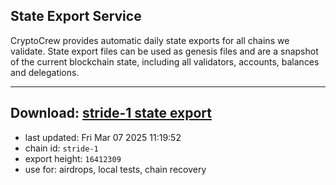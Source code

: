 ## State Export Service
CryptoCrew provides automatic daily state exports for all chains we validate. State export files can be used as genesis files and are a snapshot of the current blockchain state, including all validators, accounts, balances and delegations.

---
**Download: [stride-1 state export](https://dl-eu2.ccvalidators.com/SERVICE/stride/stride-1_export_16412309.json)**
---

- last updated: Fri Mar 07 2025 11:19:52
- chain id: `stride-1`
- export height: `16412309`
- use for: airdrops, local tests, chain recovery
